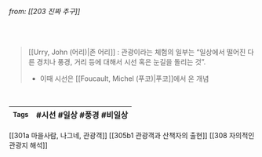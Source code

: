
###### from: [[203 진짜 추구]]

<br/>

>[[Urry, John (어리)|존 어리]] : 관광이라는 체험의 일부는 “일상에서 떨어진 다른 경치나 풍경, 거리 등에 대해서 시선 혹은 눈길을 돌리는 것”.
>- 이때 시선은 [[Foucault, Michel (푸코)|푸코]]에서 온 개념
 

<br/>

| <small> Tags </small> | #시선 #일상 #풍경 #비일상 |
| --- | --- |

[[301a 마을사람, 나그네, 관광객]]
[[305b1 관광객과 산책자의 출현]]
[[308 자의적인 관광지 해석]]